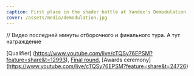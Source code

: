 ```yaml
---
caption: First place in the shader battle at Yandex's Demodulation
cover: /assets/media/demodulation.jpg
---
```


// Видео последней минуты отборочного и финального тура. А тут награждение

[Qualifier] (https://www.youtube.com/live/cTQSy76EPSM?feature=share&t=12993),
[Final round](https://www.youtube.com/live/cTQSy76EPSM?feature=share&t=21725),
[Awards ceremony] (https://www.youtube.com/live/cTQSy76EPSM?feature=share&t=24726)
